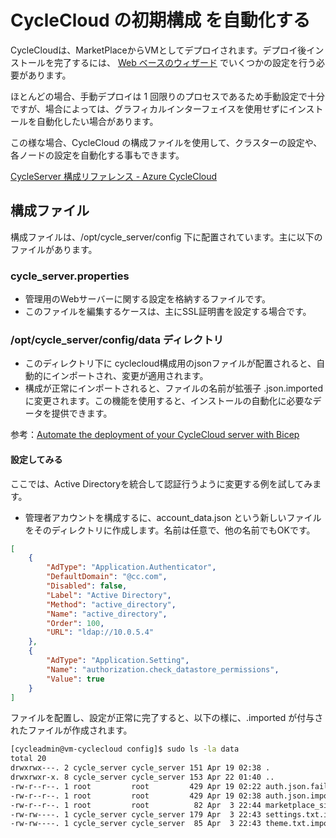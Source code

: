# CycleCloud の初期構成 を自動化する

CycleCloudは、MarketPlaceからVMとしてデプロイされます。デプロイ後インストールを完了するには、 [Web ベースのウィザード](/docs/configCCserver.md) でいくつかの設定を行う必要があります。

ほとんどの場合、手動デプロイは 1 回限りのプロセスであるため手動設定で十分ですが、場合によっては、グラフィカルインターフェイスを使用せずにインストールを自動化したい場合があります。

この様な場合、CycleCloud の構成ファイルを使用して、クラスターの設定や、各ノードの設定を自動化する事もできます。

[CycleServer 構成リファレンス - Azure CycleCloud](https://learn.microsoft.com/ja-jp/azure/cyclecloud/cycleserver-configuration-reference?view=cyclecloud-8)


## 構成ファイル

構成ファイルは、/opt/cycle_server/config 下に配置されています。主に以下のファイルがあります。

### cycle_server.properties

+ 管理用のWebサーバーに関する設定を格納するファイルです。
+ このファイルを編集するケースは、主にSSL証明書を設定する場合です。

### /opt/cycle_server/config/data ディレクトリ

+ このディレクトリ下に cyclecloud構成用のjsonファイルが配置されると、自動的にインポートされ、変更が適用されます。
+ 構成が正常にインポートされると、ファイルの名前が拡張子 .json.imported に変更されます。この機能を使用すると、インストールの自動化に必要なデータを提供できます。

参考：[Automate the deployment of your CycleCloud server with Bicep](https://techcommunity.microsoft.com/t5/azure-high-performance-computing/automate-the-deployment-of-your-cyclecloud-server-with-bicep/ba-p/3668769)


#### 設定してみる

ここでは、Active Directoryを統合して認証行うように変更する例を試してみます。

+ 管理者アカウントを構成するに、account_data.json という新しいファイルをそのディレクトリに作成します。名前は任意で、他の名前でもOKです。

```json:configure_ad.json
[
    {
        "AdType": "Application.Authenticator",
        "DefaultDomain": "@cc.com",
        "Disabled": false,
        "Label": "Active Directory",
        "Method": "active_directory",
        "Name": "active_directory",
        "Order": 100,
        "URL": "ldap://10.0.5.4"
    },
    {
        "AdType": "Application.Setting",
        "Name": "authorization.check_datastore_permissions",
        "Value": true
    }
]
```
ファイルを配置し、設定が正常に完了すると、以下の様に、.imported が付与されたファイルが作成されます。

```bash
[cycleadmin@vm-cyclecloud config]$ sudo ls -la data
total 20
drwxrwx---. 2 cycle_server cycle_server 151 Apr 19 02:38 .
drwxrwxr-x. 8 cycle_server cycle_server 153 Apr 22 01:40 ..
-rw-r--r--. 1 root         root         429 Apr 19 02:22 auth.json.failed
-rw-r--r--. 1 root         root         429 Apr 19 02:38 auth.json.imported
-rw-r--r--. 1 root         root          82 Apr  3 22:44 marketplace_site_id.txt.imported
-rw-rw----. 1 cycle_server cycle_server 179 Apr  3 22:43 settings.txt.imported
-rw-rw----. 1 cycle_server cycle_server  85 Apr  3 22:43 theme.txt.imported
```

